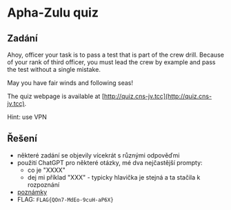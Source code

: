 # Apha-Zulu quiz

## Zadání

Ahoy, officer
your task is to pass a test that is part of the crew drill. Because of your rank of third officer, you must lead the crew by example and pass the test without a single mistake.

May you have fair winds and following seas!

The quiz webpage is available at [http://quiz.cns-jv.tcc](http://quiz.cns-jv.tcc).

Hint: use VPN

## Řešení

- některé zadání se objevily vícekrát s různými odpověďmi
- použití ChatGPT pro některé otázky, mé dva nejčastější prompty:
	- co je "XXXX"
	- dej mi příklad "XXX" - typicky hlavička je stejná a ta stačila k rozpoznání
- [poznámky](./03-04-quiz_reseni.txt)
- FLAG: `FLAG{QOn7-MdEo-9cuH-aP6X}`